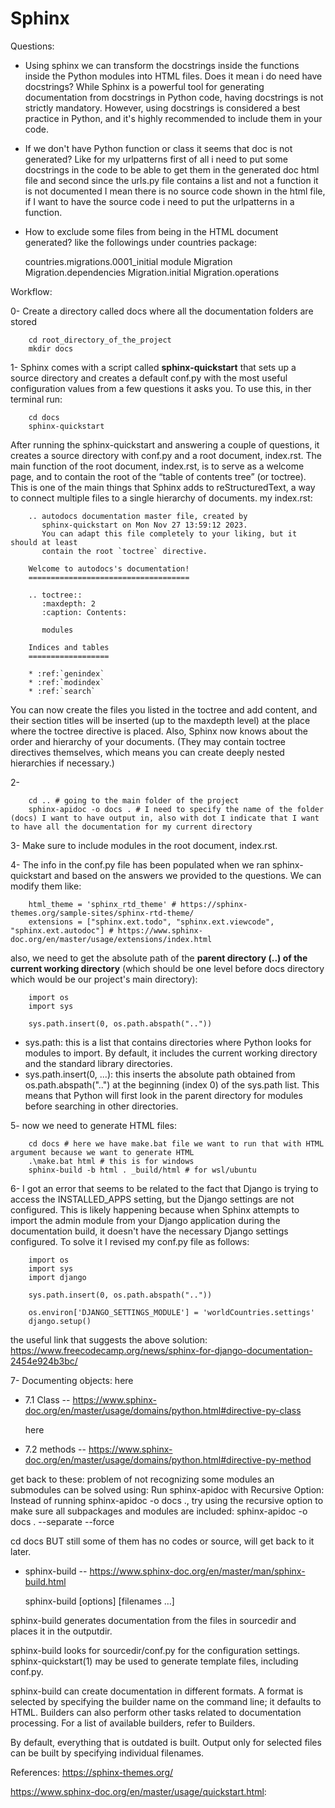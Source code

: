# Sphinx

Questions:
+ Using sphinx we can transform the docstrings inside the functions inside the Python modules into HTML files. Does it mean i do need have docstrings? While Sphinx is a powerful tool for generating documentation from docstrings in Python code, having docstrings is not strictly mandatory. However, using docstrings is considered a best practice in Python, and it's highly recommended to include them in your code.
+ If we don't have Python function or class it seems that doc is not generated? Like for my urlpatterns first of all i need to put some docstrings in the code to be able to get them in the generated doc html file and second since the urls.py file contains a list and not a function it is not documented I mean there is no source code shown in the html file, if I want to have the source code i need to put the urlpatterns in a function.
+ How to exclude some files from being in the HTML document generated? like the followings under countries package: 

  countries.migrations.0001_initial module
    Migration
      Migration.dependencies
      Migration.initial
      Migration.operations


Workflow:

0- Create a directory called docs where all the documentation folders are stored
                
        cd root_directory_of_the_project
        mkdir docs
        
1- Sphinx comes with a script called **sphinx-quickstart** that sets up a source directory and creates a default conf.py with the most useful configuration values from a few questions it asks you. To use this, in ther terminal run:

        cd docs
        sphinx-quickstart

After running the sphinx-quickstart and answering a couple of questions, it creates a source directory with conf.py and a root document, index.rst. The main function of the root document, index.rst, is to serve as a welcome page, and to contain the root of the “table of contents tree” (or toctree). This is one of the main things that Sphinx adds to reStructuredText, a way to connect multiple files to a single hierarchy of documents. my index.rst:

        .. autodocs documentation master file, created by
           sphinx-quickstart on Mon Nov 27 13:59:12 2023.
           You can adapt this file completely to your liking, but it should at least
           contain the root `toctree` directive.
        
        Welcome to autodocs's documentation!
        ====================================
        
        .. toctree::
           :maxdepth: 2
           :caption: Contents:
        
           modules
        
        Indices and tables
        ==================
        
        * :ref:`genindex`
        * :ref:`modindex`
        * :ref:`search`

You can now create the files you listed in the toctree and add content, and their section titles will be inserted (up to the maxdepth level) at the place where the toctree directive is placed. Also, Sphinx now knows about the order and hierarchy of your documents. (They may contain toctree directives themselves, which means you can create deeply nested hierarchies if necessary.)

2- 

        cd .. # going to the main folder of the project 
        sphinx-apidoc -o docs . # I need to specify the name of the folder (docs) I want to have output in, also with dot I indicate that I want to have all the documentation for my current directory 

3- Make sure to include modules in the root document, index.rst.

4- The info in the conf.py file has been populated when we ran sphinx-quickstart and based on the answers we provided to the questions. We can modify them like:

        html_theme = 'sphinx_rtd_theme' # https://sphinx-themes.org/sample-sites/sphinx-rtd-theme/
        extensions = ["sphinx.ext.todo", "sphinx.ext.viewcode", "sphinx.ext.autodoc"] # https://www.sphinx-doc.org/en/master/usage/extensions/index.html

also, we need to get the absolute path of the **parent directory (..) of the current working directory** (which should be one level before docs directory which would be our project's main directory):

        import os
        import sys
        
        sys.path.insert(0, os.path.abspath("..")) 
        
+ sys.path: this is a list that contains directories where Python looks for modules to import. By default, it includes the current working directory and the standard library directories.
+ sys.path.insert(0, ...): this inserts the absolute path obtained from os.path.abspath("..") at the beginning (index 0) of the sys.path list. This means that Python will first look in the parent directory for modules before searching in other directories.

5- now we need to generate HTML files:

        cd docs # here we have make.bat file we want to run that with HTML argument because we want to generate HTML 
        .\make.bat html # this is for windows 
        sphinx-build -b html . _build/html # for wsl/ubuntu 

6- I got an error that seems to be related to the fact that Django is trying to access the INSTALLED_APPS setting, but the Django settings are not configured. This is likely happening because when Sphinx attempts to import the admin module from your Django application during the documentation build, it doesn't have the necessary Django settings configured. To solve it I revised my conf.py file as follows:

        import os
        import sys
        import django 
        
        sys.path.insert(0, os.path.abspath(".."))
        
        os.environ['DJANGO_SETTINGS_MODULE'] = 'worldCountries.settings'
        django.setup()

the useful link that suggests the above solution: https://www.freecodecamp.org/news/sphinx-for-django-documentation-2454e924b3bc/

7- Documenting objects: here  

+ 7.1 Class -- https://www.sphinx-doc.org/en/master/usage/domains/python.html#directive-py-class

  here
        
+ 7.2 methods -- https://www.sphinx-doc.org/en/master/usage/domains/python.html#directive-py-method 





get back to these:
problem of not recognizing some modules an submodules can be solved using: 
Run sphinx-apidoc with Recursive Option: Instead of running sphinx-apidoc -o docs ., try using the recursive option to make sure all subpackages and modules are included:
sphinx-apidoc -o docs . --separate --force 

cd docs
BUT still some of them has no codes or source, will get back to it later. 



+ sphinx-build -- https://www.sphinx-doc.org/en/master/man/sphinx-build.html

  sphinx-build [options] <sourcedir> <outputdir> [filenames …]


sphinx-build generates documentation from the files in sourcedir and places it in the outputdir.

sphinx-build looks for sourcedir/conf.py for the configuration settings. sphinx-quickstart(1) may be used to generate template files, including conf.py.

sphinx-build can create documentation in different formats. A format is selected by specifying the builder name on the command line; it defaults to HTML. Builders can also perform other tasks related to documentation processing. For a list of available builders, refer to Builders.

By default, everything that is outdated is built. Output only for selected files can be built by specifying individual filenames.



References:
https://sphinx-themes.org/

https://www.sphinx-doc.org/en/master/usage/quickstart.html:
